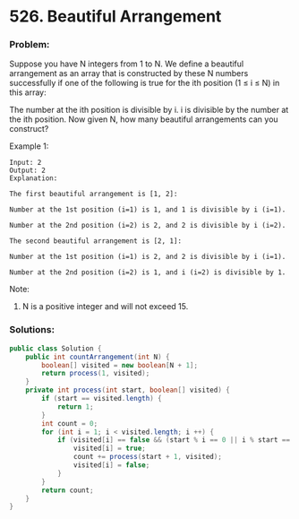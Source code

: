 # 526. Beautiful Arrangement

### Problem:

Suppose you have N integers from 1 to N. We define a beautiful arrangement as an array that is constructed by these N numbers successfully if one of the following is true for the ith position (1 ≤ i ≤ N) in this array:

The number at the ith position is divisible by i.
i is divisible by the number at the ith position.
Now given N, how many beautiful arrangements can you construct?

Example 1:
```
Input: 2
Output: 2
Explanation: 

The first beautiful arrangement is [1, 2]:

Number at the 1st position (i=1) is 1, and 1 is divisible by i (i=1).

Number at the 2nd position (i=2) is 2, and 2 is divisible by i (i=2).

The second beautiful arrangement is [2, 1]:

Number at the 1st position (i=1) is 2, and 2 is divisible by i (i=1).

Number at the 2nd position (i=2) is 1, and i (i=2) is divisible by 1.
```

Note:
1. N is a positive integer and will not exceed 15.

### Solutions:

```java
public class Solution {
    public int countArrangement(int N) {
        boolean[] visited = new boolean[N + 1];
        return process(1, visited);
    }
    private int process(int start, boolean[] visited) {
        if (start == visited.length) {
            return 1;
        }
        int count = 0;
        for (int i = 1; i < visited.length; i ++) {
            if (visited[i] == false && (start % i == 0 || i % start == 0)) {
                visited[i] = true;
                count += process(start + 1, visited);
                visited[i] = false;
            }
        }
        return count;
    }
}
```